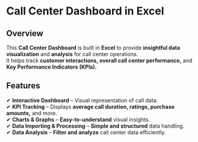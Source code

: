 # Call Center Dashboard in Excel  

## Overview  
This **Call Center Dashboard** is built in **Excel** to provide **insightful data visualization** and **analysis** for call center operations.  
It helps track **customer interactions, overall call center performance,** and **Key Performance Indicators (KPIs).**  

## Features  

✔ **Interactive Dashboard** – Visual representation of call data.  
✔ **KPI Tracking** – Displays **average call duration, ratings, purchase amounts,** and more.  
✔ **Charts & Graphs** – **Easy-to-understand** visual insights.  
✔ **Data Importing & Processing** – **Simple and structured** data handling.  
✔ **Data Analysis** – **Filter and analyze** call center data efficiently.  

